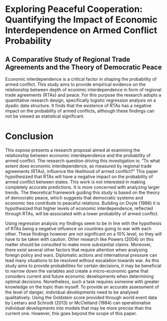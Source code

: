 # Exploring Peaceful Cooperation: Quantifying the Impact of Economic Interdependence on Armed Conflict Probability
## A Comparative Study of Regional Trade Agreements and the Theory of Democratic Peace

Economic interdependence is a critical factor in shaping the probability of armed conflict.
This study aims to provide empirical evidence on the relationship between depth of econimic
interdependence in form of regional trade agreements (RTAs) and peace. For this purpose the
research adopts a quantitative research design, specifically logistic regression analysis on a dyadic
data structure. It finds that the existence of RTAs has a negative impact on the probability of
armed conflicts, although these findings can not be viewed as statistical significant.


# Conclusion

This expose presents a research proposal aimed at examining the relationship between economic
interdependence and the probability of armed conflict. The research question driving this investigation is: “To what extent does economic interdependence, as measured by regional trade agreements
(RTAs), influence the likelihood of armed conflict?” This paper hypothesized that RTAs will have
a negative impact on the probability of armed conflict between states. This work is not interested
in making completely accurate predictions. It is more concerned with analyzing larger trends.
The theoretical framework guiding this study is based on the theory of democratic peace, which
suggests that democratic systems and economic ties contribute to peaceful relations. Building on
Doyle (1986) it is hypothesized that higher levels of economic interdependence, reflected through
RTAs, will be associated with a lower probability of armed conflict.

Using regression analysis my findings seem to be in line with the hypothesis of RTAs being a negative
influence on countries going to war with each other. These findings however are not significant on
a 10% level, so they will have to be taken with caution. Other research like Powers (2004) on this
matter should be consulted to make more substantial claims.
Moreover, there exist several other factors that require attention when analysing foreign policy
and wars. Diplomatic actions and international pressure can lead many situations to be resolved
without escalation towards war. As this study aims to provide probabilities for certain decisions, it
may be beneficial to narrow down the variables and create a micro-economic game that considers
current and future economic developments when determining optimal decisions. Nonetheless, such
a task requires someone with greater knowledge on the topic than myself. To provide an accurate
assessment of the level of danger, individual developments need to be analysed qualitatively. Using
the Goldstein score provided through world event data by Leetaru and Schrodt (2013) or McClelland
(1984) can operationalise individual developments into models that may be more precise than the
current one. However, this goes beyond the scope of this paper.

